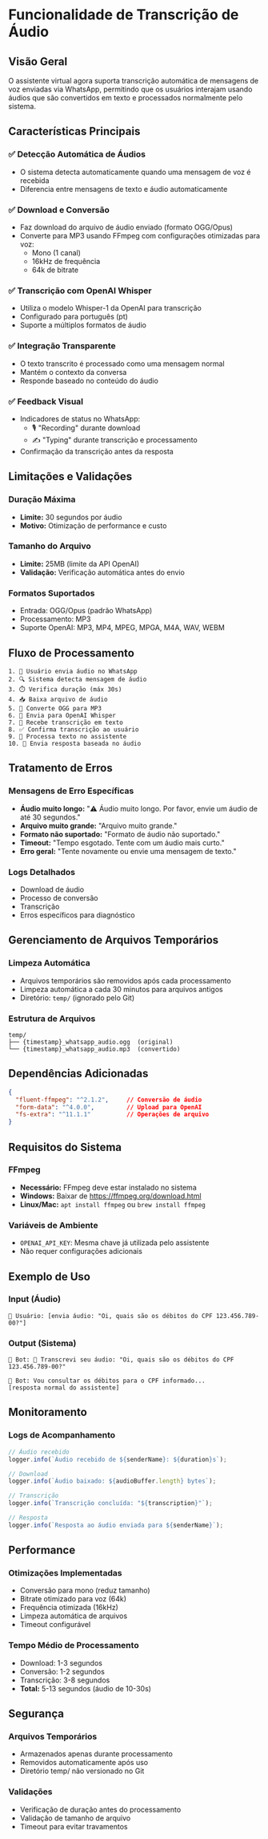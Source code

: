 # Funcionalidade de Transcrição de Áudio

## Visão Geral

O assistente virtual agora suporta transcrição automática de mensagens de voz enviadas via WhatsApp, permitindo que os usuários interajam usando áudios que são convertidos em texto e processados normalmente pelo sistema.

## Características Principais

### ✅ Detecção Automática de Áudios
- O sistema detecta automaticamente quando uma mensagem de voz é recebida
- Diferencia entre mensagens de texto e áudio automaticamente

### ✅ Download e Conversão
- Faz download do arquivo de áudio enviado (formato OGG/Opus)
- Converte para MP3 usando FFmpeg com configurações otimizadas para voz:
  - Mono (1 canal)
  - 16kHz de frequência
  - 64k de bitrate

### ✅ Transcrição com OpenAI Whisper
- Utiliza o modelo Whisper-1 da OpenAI para transcrição
- Configurado para português (pt)
- Suporte a múltiplos formatos de áudio

### ✅ Integração Transparente
- O texto transcrito é processado como uma mensagem normal
- Mantém o contexto da conversa
- Responde baseado no conteúdo do áudio

### ✅ Feedback Visual
- Indicadores de status no WhatsApp:
  - 🎙️ "Recording" durante download
  - ✍️ "Typing" durante transcrição e processamento
- Confirmação da transcrição antes da resposta

## Limitações e Validações

### Duração Máxima
- **Limite:** 30 segundos por áudio
- **Motivo:** Otimização de performance e custo

### Tamanho do Arquivo
- **Limite:** 25MB (limite da API OpenAI)
- **Validação:** Verificação automática antes do envio

### Formatos Suportados
- Entrada: OGG/Opus (padrão WhatsApp)
- Processamento: MP3
- Suporte OpenAI: MP3, MP4, MPEG, MPGA, M4A, WAV, WEBM

## Fluxo de Processamento

```
1. 📱 Usuário envia áudio no WhatsApp
2. 🔍 Sistema detecta mensagem de áudio
3. ⏱️ Verifica duração (máx 30s)
4. 📥 Baixa arquivo de áudio
5. 🔄 Converte OGG para MP3
6. 🤖 Envia para OpenAI Whisper
7. 📝 Recebe transcrição em texto
8. ✅ Confirma transcrição ao usuário
9. 🧠 Processa texto no assistente
10. 💬 Envia resposta baseada no áudio
```

## Tratamento de Erros

### Mensagens de Erro Específicas
- **Áudio muito longo:** "⚠️ Áudio muito longo. Por favor, envie um áudio de até 30 segundos."
- **Arquivo muito grande:** "Arquivo muito grande."
- **Formato não suportado:** "Formato de áudio não suportado."
- **Timeout:** "Tempo esgotado. Tente com um áudio mais curto."
- **Erro geral:** "Tente novamente ou envie uma mensagem de texto."

### Logs Detalhados
- Download de áudio
- Processo de conversão
- Transcrição
- Erros específicos para diagnóstico

## Gerenciamento de Arquivos Temporários

### Limpeza Automática
- Arquivos temporários são removidos após cada processamento
- Limpeza automática a cada 30 minutos para arquivos antigos
- Diretório: `temp/` (ignorado pelo Git)

### Estrutura de Arquivos
```
temp/
├── {timestamp}_whatsapp_audio.ogg  (original)
└── {timestamp}_whatsapp_audio.mp3  (convertido)
```

## Dependências Adicionadas

```json
{
  "fluent-ffmpeg": "^2.1.2",     // Conversão de áudio
  "form-data": "^4.0.0",         // Upload para OpenAI
  "fs-extra": "^11.1.1"          // Operações de arquivo
}
```

## Requisitos do Sistema

### FFmpeg
- **Necessário:** FFmpeg deve estar instalado no sistema
- **Windows:** Baixar de https://ffmpeg.org/download.html
- **Linux/Mac:** `apt install ffmpeg` ou `brew install ffmpeg`

### Variáveis de Ambiente
- `OPENAI_API_KEY`: Mesma chave já utilizada pelo assistente
- Não requer configurações adicionais

## Exemplo de Uso

### Input (Áudio)
```
👤 Usuário: [envia áudio: "Oi, quais são os débitos do CPF 123.456.789-00?"]
```

### Output (Sistema)
```
🤖 Bot: 🎤 Transcrevi seu áudio: "Oi, quais são os débitos do CPF 123.456.789-00?"

🤖 Bot: Vou consultar os débitos para o CPF informado...
[resposta normal do assistente]
```

## Monitoramento

### Logs de Acompanhamento
```javascript
// Áudio recebido
logger.info(`Áudio recebido de ${senderName}: ${duration}s`);

// Download
logger.info(`Áudio baixado: ${audioBuffer.length} bytes`);

// Transcrição
logger.info(`Transcrição concluída: "${transcription}"`);

// Resposta
logger.info(`Resposta ao áudio enviada para ${senderName}`);
```

## Performance

### Otimizações Implementadas
- Conversão para mono (reduz tamanho)
- Bitrate otimizado para voz (64k)
- Frequência otimizada (16kHz)
- Limpeza automática de arquivos
- Timeout configurável

### Tempo Médio de Processamento
- Download: 1-3 segundos
- Conversão: 1-2 segundos
- Transcrição: 3-8 segundos
- **Total:** 5-13 segundos (áudio de 10-30s)

## Segurança

### Arquivos Temporários
- Armazenados apenas durante processamento
- Removidos automaticamente após uso
- Diretório temp/ não versionado no Git

### Validações
- Verificação de duração antes do processamento
- Validação de tamanho de arquivo
- Timeout para evitar travamentos
